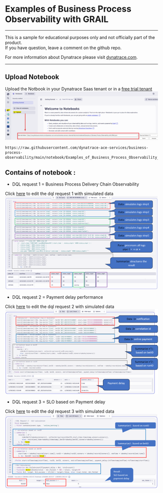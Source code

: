 # Examples of Business Process Observability with GRAIL
---

This is a sample for educational purposes only and not officially part of the product.  
If you have question, leave a comment on the github repo.  

For more information about Dynatrace please visit [dynatrace.com](https://www.dynatrace.com).

---
## Upload Notebook
Upload the Notbook in your Dynatrace Saas tenant or in a [free trial tenant](https://www.dynatrace.com/trial) 
![Upload](https://github.com/dynatrace-ace-services/business-process-observability/blob/main/assets/upload_notebook.png?raw=true)

    https://raw.githubusercontent.com/dynatrace-ace-services/business-process-observability/main/notebook/Examples_of_Business_Process_Observability_with_GRAIL.json  

## Contains of notebook : 

- DQL request 1 = Business Process Delivery Chain Observability 

Click [here](https://raw.githubusercontent.com/dynatrace-ace-services/business-process-observability/main/assets/dql1.txt) to edit the dql request 1 with simulated data
![dql1](https://github.com/dynatrace-ace-services/business-process-observability/blob/main/assets/dql_request1.png?raw=true)

    
- DQL request 2 = Payment delay performance

Click [here](https://raw.githubusercontent.com/dynatrace-ace-services/business-process-observability/main/assets/dql2.txt) to edit the dql request 2 with simulated data
![dql1](https://github.com/dynatrace-ace-services/business-process-observability/blob/main/assets/dql_request2.png?raw=true)

- DQL request 3 = SLO based on Payment delay 

Click [here](https://raw.githubusercontent.com/dynatrace-ace-services/business-process-observability/main/assets/dql3.txt) to edit the dql request 3 with simulated data
![dql1](https://github.com/dynatrace-ace-services/business-process-observability/blob/main/assets/dql_request3.png?raw=true)

